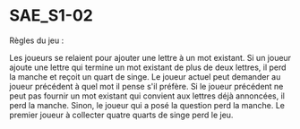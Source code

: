 # SAE_S1-02

Règles du jeu :

Les joueurs se relaient pour ajouter une lettre à un mot existant.
Si un joueur ajoute une lettre qui termine un mot existant de plus de deux lettres, il perd la manche et reçoit un quart de singe.
Le joueur actuel peut demander au joueur précédent à quel mot il pense s'il préfère.
Si le joueur précédent ne peut pas fournir un mot existant qui convient aux lettres déjà annoncées, il perd la manche.
Sinon, le joueur qui a posé la question perd la manche.
Le premier joueur à collecter quatre quarts de singe perd le jeu.
